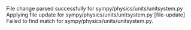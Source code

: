 File change parsed successfully for sympy/physics/units/unitsystem.py
Applying file update for sympy/physics/units/unitsystem.py
[file-update] Failed to find match for sympy/physics/units/unitsystem.py.
